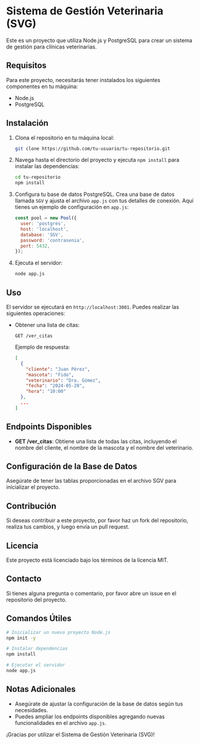 

# Sistema de Gestión Veterinaria (SVG)

Este es un proyecto que utiliza Node.js y PostgreSQL para crear un sistema de gestión para clínicas veterinarias.

## Requisitos

Para este proyecto, necesitarás tener instalados los siguientes componentes en tu máquina:

- Node.js
- PostgreSQL

## Instalación

1. Clona el repositorio en tu máquina local:

    ```bash
    git clone https://github.com/tu-usuario/tu-repositorio.git
    ```

2. Navega hasta el directorio del proyecto y ejecuta `npm install` para instalar las dependencias:

    ```bash
    cd tu-repositorio
    npm install
    ```

3. Configura tu base de datos PostgreSQL. Crea una base de datos llamada `SGV` y ajusta el archivo `app.js` con tus detalles de conexión. Aquí tienes un ejemplo de configuración en `app.js`:

    ```javascript
    const pool = new Pool({
      user: 'postgres',
      host: 'localhost',
      database: 'SGV',
      password: 'contrasenia',
      port: 5432,
    });
    ```

4. Ejecuta el servidor:

    ```bash
    node app.js
    ```

## Uso

El servidor se ejecutará en `http://localhost:3001`. Puedes realizar las siguientes operaciones:

- Obtener una lista de citas:
  
  ```http
  GET /ver_citas
  ```

  Ejemplo de respuesta:
  
  ```json
  [
    {
      "cliente": "Juan Pérez",
      "mascota": "Fido",
      "veterinario": "Dra. Gómez",
      "fecha": "2024-05-20",
      "hora": "10:00"
    },
    ...
  ]
  ```

## Endpoints Disponibles

- **GET /ver_citas**: Obtiene una lista de todas las citas, incluyendo el nombre del cliente, el nombre de la mascota y el nombre del veterinario.

## Configuración de la Base de Datos

Asegúrate de tener las tablas proporcionadas en el archivo SGV para inicializar el proyecto.

## Contribución

Si deseas contribuir a este proyecto, por favor haz un fork del repositorio, realiza tus cambios, y luego envía un pull request.

## Licencia

Este proyecto está licenciado bajo los términos de la licencia MIT.

## Contacto

Si tienes alguna pregunta o comentario, por favor abre un issue en el repositorio del proyecto.

## Comandos Útiles

```bash
# Inicializar un nuevo proyecto Node.js
npm init -y

# Instalar dependencias
npm install

# Ejecutar el servidor
node app.js
```

## Notas Adicionales

- Asegúrate de ajustar la configuración de la base de datos según tus necesidades.
- Puedes ampliar los endpoints disponibles agregando nuevas funcionalidades en el archivo `app.js`.

¡Gracias por utilizar el Sistema de Gestión Veterinaria (SVG)!
